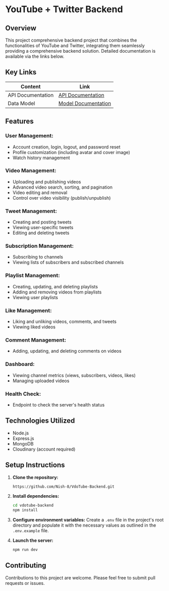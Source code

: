# YouTube + Twitter Backend 

## Overview

This project comprehensive backend project that combines the functionalities of YouTube and Twitter, integrating them seamlessly providing a comprehensive backend solution. Detailed documentation is available via the links below.

## Key Links

| Content            | Link                                                                        |
| ------------------ | ----------------------------------------------------------------------------|
| API Documentation  | [API Documentation](https://documenter.getpostman.com/view/24856556/2sA3QtfBnV)    |
| Data Model         | [Model Documentation](https://app.eraser.io/workspace/YtPqZ1VogxGy1jzIDkzj)         |

## Features

### User Management:

- Account creation, login, logout, and password reset
- Profile customization (including avatar and cover image)
- Watch history management

### Video Management:

- Uploading and publishing videos
- Advanced video search, sorting, and pagination
- Video editing and removal
- Control over video visibility (publish/unpublish)

### Tweet Management:

- Creating and posting tweets
- Viewing user-specific tweets
- Editing and deleting tweets

### Subscription Management:

- Subscribing to channels
- Viewing lists of subscribers and subscribed channels

### Playlist Management:

- Creating, updating, and deleting playlists
- Adding and removing videos from playlists
- Viewing user playlists

### Like Management:

- Liking and unliking videos, comments, and tweets
- Viewing liked videos

### Comment Management:

- Adding, updating, and deleting comments on videos

### Dashboard:

- Viewing channel metrics (views, subscribers, videos, likes)
- Managing uploaded videos

### Health Check:

- Endpoint to check the server's health status

## Technologies Utilized

- Node.js 
- Express.js
- MongoDB
- Cloudinary (account required)

## Setup Instructions

1. **Clone the repository:**

    ```bash
    https://github.com/Nish-8/VdoTube-Backend.git
    ```

2. **Install dependencies:**

    ```bash
    cd vdotube-backend
    npm install
    ```

3. **Configure environment variables:**
    Create a `.env` file in the project's root directory and populate it with the necessary values as outlined in the `.env.example` file.

4. **Launch the server:**

    ```bash
    npm run dev
    ```

## Contributing

Contributions to this project are welcome. Please feel free to submit pull requests or issues.


